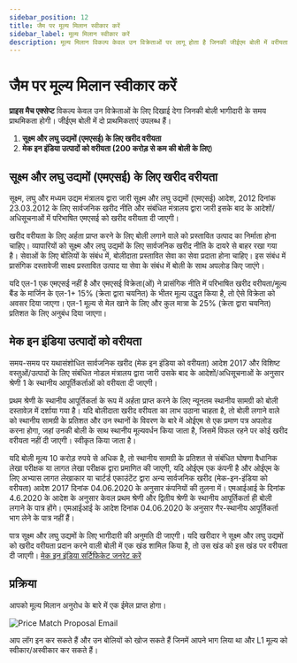 ```yaml
---
sidebar_position: 12
title: जैम पर मूल्य मिलान स्वीकार करें
sidebar_label: मूल्य मिलान स्वीकार करें
description: मूल्य मिलान विकल्प केवल उन विक्रेताओं पर लागू होता है जिनकी जीईएम बोली में वरीयता होती है। प्राइस मैच एक्सेप्ट ऑप्शन के बारे में सब कुछ जानें।
---
```


# जैम पर मूल्य मिलान स्वीकार करें
**प्राइस मैच एक्सेप्ट** विकल्प केवल उन विक्रेताओं के लिए दिखाई देगा जिनकी बोली भागीदारी के समय प्राथमिकता होगी। जीईएम बोली में दो प्राथमिकताएं उपलब्ध हैं।
1. **सूक्ष्म और लघु उद्यमों (एमएसई) के लिए खरीद वरीयता**
2. **मेक इन इंडिया उत्पादों को वरीयता (200 करोड़ से कम की बोली के लिए**)

## सूक्ष्म और लघु उद्यमों (एमएसई) के लिए खरीद वरीयता
सूक्ष्म, लघु और मध्यम उद्यम मंत्रालय द्वारा जारी सूक्ष्म और लघु उद्यमों (एमएसई) आदेश, 2012 दिनांक 23.03.2012 के लिए सार्वजनिक खरीद नीति और संबंधित मंत्रालय द्वारा जारी इसके बाद के आदेशों/अधिसूचनाओं में परिभाषित एमएसई को खरीद वरीयता दी जाएगी।

खरीद वरीयता के लिए अर्हता प्राप्त करने के लिए बोली लगाने वाले को प्रस्तावित उत्पाद का निर्माता होना चाहिए। व्यापारियों को सूक्ष्म और लघु उद्यमों के लिए सार्वजनिक खरीद नीति के दायरे से बाहर रखा गया है। सेवाओं के लिए बोलियों के संबंध में, बोलीदाता प्रस्तावित सेवा का सेवा प्रदाता होना चाहिए। इस संबंध में प्रासंगिक दस्तावेजी साक्ष्य प्रस्तावित उत्पाद या सेवा के संबंध में बोली के साथ अपलोड किए जाएंगे।

यदि एल-1 एक एमएसई नहीं है और एमएसई विक्रेता(ओं) ने प्रासंगिक नीति में परिभाषित खरीद वरीयता/मूल्य बैंड के मार्जिन के एल-1+ 15% (क्रेता द्वारा चयनित) के भीतर मूल्य उद्धृत किया है, तो ऐसे विक्रेता को अवसर दिया जाएगा। एल-1 मूल्य से मेल खाने के लिए और कुल मात्रा के 25% (क्रेता द्वारा चयनित) प्रतिशत के लिए अनुबंध दिया जाएगा।

## मेक इन इंडिया उत्पादों को वरीयता
समय-समय पर यथासंशोधित सार्वजनिक खरीद (मेक इन इंडिया को वरीयता) आदेश 2017 और विशिष्ट वस्तुओं/उत्पादों के लिए संबंधित नोडल मंत्रालय द्वारा जारी उसके बाद के आदेशों/अधिसूचनाओं के अनुसार श्रेणी 1 के स्थानीय आपूर्तिकर्ताओं को वरीयता दी जाएगी।

प्रथम श्रेणी के स्थानीय आपूर्तिकर्ता के रूप में अर्हता प्राप्त करने के लिए न्यूनतम स्थानीय सामग्री को बोली दस्तावेज़ में दर्शाया गया है। यदि बोलीदाता खरीद वरीयता का लाभ उठाना चाहता है, तो बोली लगाने वाले को स्थानीय सामग्री के प्रतिशत और उन स्थानों के विवरण के बारे में ओईएम से एक प्रमाण पत्र अपलोड करना होगा, जहां उनकी बोली के साथ स्थानीय मूल्यवर्धन किया जाता है, जिसमें विफल रहने पर कोई खरीद वरीयता नहीं दी जाएगी। स्वीकृत किया जाता है।

यदि बोली मूल्य 10 करोड़ रुपये से अधिक है, तो स्थानीय सामग्री के प्रतिशत से संबंधित घोषणा वैधानिक लेखा परीक्षक या लागत लेखा परीक्षक द्वारा प्रमाणित की जाएगी, यदि ओईएम एक कंपनी है और ओईएम के लिए अभ्यास लागत लेखाकार या चार्टर्ड एकाउंटेंट द्वारा अन्य सार्वजनिक खरीद (मेक-इन-इंडिया को वरीयता) आदेश 2017 दिनांक 04.06.2020 के अनुसार कंपनियों की तुलना में। एमआईआई के दिनांक 4.6.2020 के आदेश के अनुसार केवल प्रथम श्रेणी और द्वितीय श्रेणी के स्थानीय आपूर्तिकर्ता ही बोली लगाने के पात्र होंगे। एमआईआई के आदेश दिनांक 04.06.2020 के अनुसार गैर-स्थानीय आपूर्तिकर्ता भाग लेने के पात्र नहीं हैं।

पात्र सूक्ष्म और लघु उद्यमों के लिए भागीदारी की अनुमति दी जाएगी। यदि खरीदार ने सूक्ष्म और लघु उद्यमों को खरीद वरीयता प्रदान करने वाली बोली में एक खंड शामिल किया है, तो उस खंड को इस खंड पर वरीयता दी जाएगी।
<a href="/tools/make-in-india" class="btn">मेक इन इंडिया सर्टिफिकेट जनरेट करें</a>

## प्रक्रिया
आपको मूल्य मिलान अनुरोध के बारे में एक ईमेल प्राप्त होगा।

![Price Match Proposal Email](/img/doc/price-match-proposal.jpg)

आप लॉग इन कर सकते हैं और उन बोलियों को खोज सकते हैं जिनमें आपने भाग लिया था और L1 मूल्य को स्वीकार/अस्वीकार कर सकते हैं।